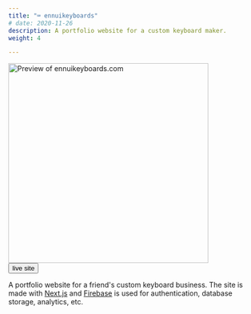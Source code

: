 ```yaml
---
title: "⌨️ ennuikeyboards"
# date: 2020-11-26
description: A portfolio website for a custom keyboard maker.
weight: 4

---
```



<div class="image-wrapper">
<img src="/images/ennui.png" alt="Preview of ennuikeyboards.com" height="400px" />
</div>


<div class="links">
<!-- <a class="fake-button" href="https://github.com/louismeunier/biking">
<button class="btn btn-info">source code</button>
</a> -->

<a class="fake-button" href="https://ennuikeyboards.com">
<button class="btn btn-info">live site</button>
</a>
</div>

A portfolio website for a friend's custom keyboard business. The site is made with [Next.js](https://nextjs.org/) and [Firebase](https://firebase.google.com/) is used for authentication, database storage, analytics, etc.
